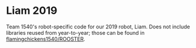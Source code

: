 # Liam 2019

Team 1540's robot-specific code for our 2019 robot, Liam. Does not include libraries reused from year-to-year; those can be found in [flamingchickens1540/ROOSTER](https://github.com/flamingchickens1540/ROOSTER).



